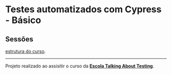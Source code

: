 # Testes automatizados com Cypress - Básico

## Sessões

[estrutura do curso](./lessons/_course-structure_.md).

___

Projeto realizado ao assisitir o curso da [**Escola Talking About Testing**](https://udemy.com/user/walmyr).

